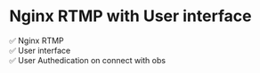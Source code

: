 # Nginx RTMP with User interface
✅ Nginx RTMP  
✅ User interface  
✅ User Authedication on connect with obs  





